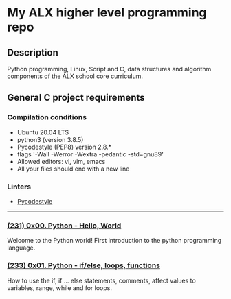 # My ALX higher level programming repo

## Description

Python programming, Linux, Script and C, data structures and algorithm components of the ALX school core curriculum.

## General C project requirements

### Compilation conditions

* Ubuntu 20.04 LTS
* python3 (version 3.8.5)
* Pycodestyle (PEP8) version 2.8.*
* flags '-Wall -Werror -Wextra -pedantic -std=gnu89'
* Allowed editors: vi, vim, emacs
* All your files should end with a new line

### Linters

* [Pycodestyle](https://github.com/PyCQA/pycodestyle/issues/466)

---

### [(231)  0x00. Python - Hello, World](./0x00-python-hello_world/)

Welcome to the Python world! First introduction to the python programming language.

### [(233) 0x01. Python - if/else, loops, functions](./0x01-python-if_else_loops_functions)

How to use the if, if ... else statements, comments, affect values to variables, range, while and for loops.
